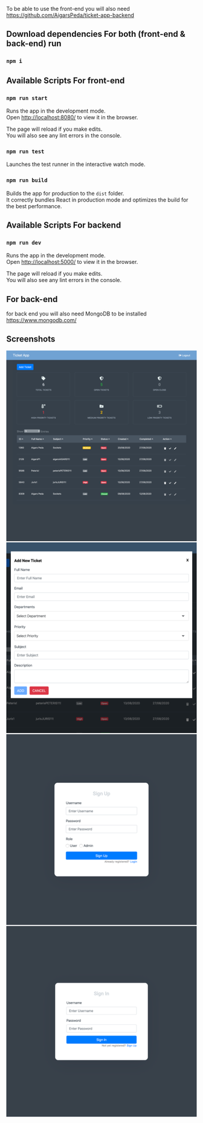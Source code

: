 To be able to use the front-end you will also need
https://github.com/AigarsPeda/ticket-app-backend

## Download dependencies For both (front-end & back-end) run

### `npm i`

## Available Scripts For front-end

### `npm run start`

Runs the app in the development mode.<br />
Open [http://localhost:8080/](http://localhost:8080/) to view it in the browser.

The page will reload if you make edits.<br />
You will also see any lint errors in the console.

### `npm run test`

Launches the test runner in the interactive watch mode.<br />

### `npm run build`

Builds the app for production to the `dist` folder.<br />
It correctly bundles React in production mode and optimizes the build for the best performance.

## Available Scripts For backend

### `npm run dev`

Runs the app in the development mode.<br />
Open [http://localhost:5000/](http://localhost:5000/) to view it in the browser.

The page will reload if you make edits.<br />
You will also see any lint errors in the console.

## For back-end

for back end you will also need MongoDB to be installed
https://www.mongodb.com/

## Screenshots

![screenshots](./screenshot/3.png)
![screenshots](./screenshot/2.png)
![screenshots](./screenshot/1.png)
![screenshots](./screenshot/4.png)
